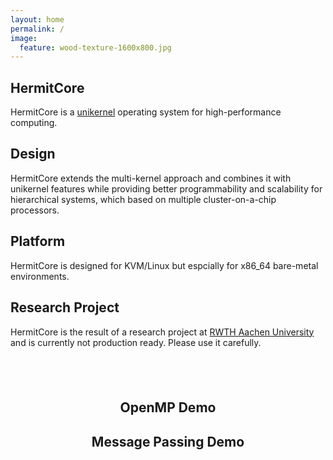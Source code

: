 ```yaml
---
layout: home
permalink: /
image:
  feature: wood-texture-1600x800.jpg
---
```


<div class="tiles">

<div class="tile">
  <h2 class="post-title">HermitCore</h2>
  <p class="post-excerpt">HermitCore is a <a href="http://unikernel.org">unikernel</a> operating system for high-performance computing.</p>
</div><!-- /.tile -->

<div class="tile">
  <h2 class="post-title">Design</h2>
  <p class="post-excerpt">HermitCore extends the multi-kernel approach and combines it with unikernel features while providing better programmability and scalability for hierarchical systems, which based on multiple cluster-on-a-chip processors.</p>
</div><!-- /.tile -->

<div class="tile">
  <h2 class="post-title">Platform</h2>
  <p class="post-excerpt">HermitCore is designed for KVM/Linux but espcially for x86_64 bare-metal environments.</p>
</div><!-- /.tile -->

<div class="tile">
  <h2 class="post-title">Research Project</h2>
  <p class="post-excerpt">HermitCore is the result of a research project at <a href="http://www.os.rwth-aachen.de">RWTH Aachen University</a> and is currently not production ready. Please use it carefully.</p>
</div><!-- /.tile -->

</div><!-- /.tiles -->

<h2 class="post-title"> &nbsp; </h2>
<div style="width:100%; margin:0; auto" align="center">

<div style="width:100%; margin:0; auto">
<h2 class="post-title">OpenMP Demo</h2>
<script type="text/javascript" src="https://asciinema.org/a/06yk7ltvvos9l626ut6xk9h7b.js" id="asciicast-06yk7ltvvos9l626ut6xk9h7b" async data-loop="1"></script>
<p> </p>
</div>

<div style="width:100%; margin:0 auto;">
<h2 class="post-title">Message Passing Demo</h2>
<script type="text/javascript" src="https://asciinema.org/a/1nwbnhi957hxpmet1zsxcoyg5.js" id="asciicast-1nwbnhi957hxpmet1zsxcoyg5" async data-loop="1"></script>
<p> </p>
</div>

</div>

